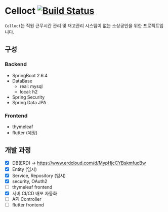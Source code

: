 # Celloct [![Build Status](https://app.travis-ci.com/Heekng/Celloct.svg?token=WRCyztUpsDvwjVcyMsdU&branch=main)](https://app.travis-ci.com/Heekng/Celloct)

`Celloct`는 직원 근무시간 관리 및 재고관리 시스템이 없는 소상공인을 위한 프로젝트입니다.

## 구성

### Backend

- SpringBoot 2.6.4
- DataBase
  - real: mysql
  - local: h2
- Spring Security
- Spring Data JPA

### Frontend

- thymeleaf
- flutter (예정)

## 개발 과정

- [x] DB(ERD) -> https://www.erdcloud.com/d/MypHjcCYBskmfucBw
- [x] Entity (임시)
- [x] Service, Repository (임시)
- [x] security, OAuth2
- [ ] thymeleaf frontend
- [x] 서버 CI/CD 배포 자동화
- [ ] API Controller
- [ ] flutter frontend
